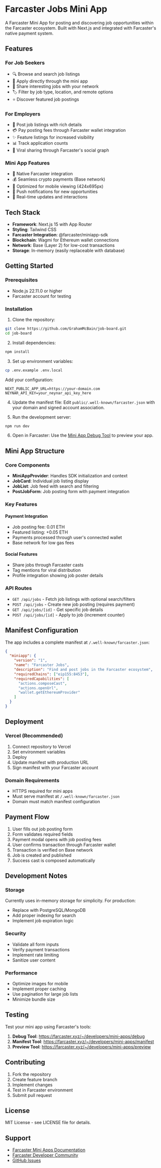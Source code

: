 # Farcaster Jobs Mini App

A Farcaster Mini App for posting and discovering job opportunities within the Farcaster ecosystem. Built with Next.js and integrated with Farcaster's native payment system.

## Features

### For Job Seekers
- 🔍 Browse and search job listings
- 📱 Apply directly through the mini app
- 🔗 Share interesting jobs with your network
- 🏷️ Filter by job type, location, and remote options
- ⭐ Discover featured job postings

### For Employers
- 📝 Post job listings with rich details
- 💳 Pay posting fees through Farcaster wallet integration
- ✨ Feature listings for increased visibility
- 📊 Track application counts
- 🚀 Viral sharing through Farcaster's social graph

### Mini App Features
- 🎯 Native Farcaster integration
- 💰 Seamless crypto payments (Base network)
- 📲 Optimized for mobile viewing (424x695px)
- 🔔 Push notifications for new opportunities
- 🔄 Real-time updates and interactions

## Tech Stack

- **Framework**: Next.js 15 with App Router
- **Styling**: Tailwind CSS
- **Farcaster Integration**: @farcaster/miniapp-sdk
- **Blockchain**: Wagmi for Ethereum wallet connections
- **Network**: Base (Layer 2) for low-cost transactions
- **Storage**: In-memory (easily replaceable with database)

## Getting Started

### Prerequisites

- Node.js 22.11.0 or higher
- Farcaster account for testing

### Installation

1. Clone the repository:
```bash
git clone https://github.com/GrahamMcBain/job-board.git
cd job-board
```

2. Install dependencies:
```bash
npm install
```

3. Set up environment variables:
```bash
cp .env.example .env.local
```

Add your configuration:
```env
NEXT_PUBLIC_APP_URL=https://your-domain.com
NEYNAR_API_KEY=your_neynar_api_key_here
```

4. Update the manifest file:
Edit `public/.well-known/farcaster.json` with your domain and signed account association.

5. Run the development server:
```bash
npm run dev
```

6. Open in Farcaster:
Use the [Mini App Debug Tool](https://farcaster.xyz/~/developers/mini-apps/debug) to preview your app.

## Mini App Structure

### Core Components

- **MiniAppProvider**: Handles SDK initialization and context
- **JobCard**: Individual job listing display
- **JobList**: Job feed with search and filtering
- **PostJobForm**: Job posting form with payment integration

### Key Features

#### Payment Integration
- Job posting fee: 0.01 ETH
- Featured listing: +0.05 ETH
- Payments processed through user's connected wallet
- Base network for low gas fees

#### Social Features
- Share jobs through Farcaster casts
- Tag mentions for viral distribution
- Profile integration showing job poster details

### API Routes

- `GET /api/jobs` - Fetch job listings with optional search/filters
- `POST /api/jobs` - Create new job posting (requires payment)
- `GET /api/jobs/[id]` - Get specific job details
- `POST /api/jobs/[id]` - Apply to job (increment counter)

## Manifest Configuration

The app includes a complete manifest at `/.well-known/farcaster.json`:

```json
{
  "miniapp": {
    "version": "1",
    "name": "Farcaster Jobs",
    "description": "Find and post jobs in the Farcaster ecosystem",
    "requiredChains": ["eip155:8453"],
    "requiredCapabilities": [
      "actions.composeCast",
      "actions.openUrl", 
      "wallet.getEthereumProvider"
    ]
  }
}
```

## Deployment

### Vercel (Recommended)

1. Connect repository to Vercel
2. Set environment variables
3. Deploy
4. Update manifest with production URL
5. Sign manifest with your Farcaster account

### Domain Requirements

- HTTPS required for mini apps
- Must serve manifest at `/.well-known/farcaster.json`
- Domain must match manifest configuration

## Payment Flow

1. User fills out job posting form
2. Form validates required fields
3. Payment modal opens with job posting fees
4. User confirms transaction through Farcaster wallet
5. Transaction is verified on Base network
6. Job is created and published
7. Success cast is composed automatically

## Development Notes

### Storage
Currently uses in-memory storage for simplicity. For production:
- Replace with PostgreSQL/MongoDB
- Add proper indexing for search
- Implement job expiration logic

### Security
- Validate all form inputs
- Verify payment transactions
- Implement rate limiting
- Sanitize user content

### Performance
- Optimize images for mobile
- Implement proper caching
- Use pagination for large job lists
- Minimize bundle size

## Testing

Test your mini app using Farcaster's tools:

1. **Debug Tool**: https://farcaster.xyz/~/developers/mini-apps/debug
2. **Manifest Tool**: https://farcaster.xyz/~/developers/mini-apps/manifest
3. **Preview Tool**: https://farcaster.xyz/~/developers/mini-apps/preview

## Contributing

1. Fork the repository
2. Create feature branch
3. Implement changes
4. Test in Farcaster environment
5. Submit pull request

## License

MIT License - see LICENSE file for details.

## Support

- [Farcaster Mini Apps Documentation](https://miniapps.farcaster.xyz)
- [Farcaster Developer Community](https://farcaster.xyz/~/channel/fc-devs)
- [GitHub Issues](https://github.com/GrahamMcBain/job-board/issues)
